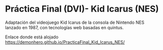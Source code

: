 # Práctica Final (DVI)- Kid Icarus (NES)
Adaptación del videojuego Kid Icarus de la consola de Nintendo NES lanzado en 1987, con tecnologías web basadas en quintus.

Enlace donde está alojado https://demonhero.github.io/PracticaFinal_Kid_Icarus_NES/

